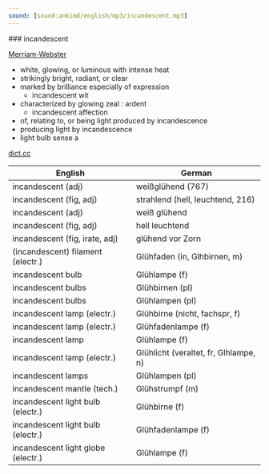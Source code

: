 ```yaml
---
sound: [sound:ankimd/english/mp3/incandescent.mp3]
---
```


\### incandescent

[Merriam-Webster](https://www.merriam-webster.com/dictionary/incandescent)

- white, glowing, or luminous with intense heat
- strikingly bright, radiant, or clear
- marked by brilliance especially of expression
    - incandescent wit
- characterized by glowing zeal : ardent
    - incandescent affection
- of, relating to, or being light produced by incandescence
- producing light by incandescence
- light bulb sense a

[dict.cc](https://www.dict.cc/incandescent)

| English        | German       |
| -------------- | ------------ |
| incandescent (adj) | weißglühend (767) |
| incandescent (fig, adj) | strahlend (hell, leuchtend, 216) |
| incandescent (adj) | weiß glühend |
| incandescent (fig, adj) | hell leuchtend |
| incandescent (fig, irate, adj) | glühend vor Zorn |
| (incandescent) filament (electr.) | Glühfaden (in, Glhbirnen, m) |
| incandescent bulb | Glühlampe (f) |
| incandescent bulbs | Glühbirnen (pl) |
| incandescent bulbs | Glühlampen (pl) |
| incandescent lamp (electr.) | Glühbirne (nicht, fachspr, f) |
| incandescent lamp (electr.) | Glühfadenlampe (f) |
| incandescent lamp | Glühlampe (f) |
| incandescent lamp (electr.) | Glühlicht (veraltet, fr, Glhlampe, n) |
| incandescent lamps | Glühlampen (pl) |
| incandescent mantle (tech.) | Glühstrumpf (m) |
| incandescent light bulb (electr.) | Glühbirne (f) |
| incandescent light bulb (electr.) | Glühfadenlampe (f) |
| incandescent light globe (electr.) | Glühlampe (f) |
